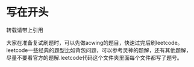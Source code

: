 # 写在开头
转载请带上引用

大家在准备复试刷题时，可以先做acwing的题目，快速过完后刷leetcode。leetcode一些经典的题型比如背包问题，可以参考灵神的题解，还有其他题解，尽量不要看官方的题解.leetcode代码这个文件夹里面每个文件都写了题号。
